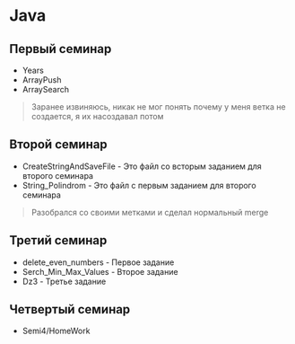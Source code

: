 # Java

Первый семинар
---
- Years
- ArrayPush
- ArraySearch
> Заранее извиняюсь, никак не мог понять почему у меня ветка не создается, я их насоздавал потом

Второй семинар
---
- CreateStringAndSaveFile - Это файл со всторым заданием для второго семинара
- String_Polindrom - Это файл с первым заданием для второго семинара
> Разобрался со своими метками и сделал нормальный merge

Третий семинар
---
- delete_even_numbers - Первое задание
- Serch_Min_Max_Values - Второе задание
- Dz3 - Третье задание

Четвертый семинар
---
- Semi4/HomeWork
